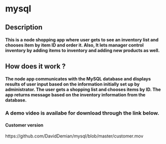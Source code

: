 # mysql
<h2> Description </h2>
<h4> This is a node shopping app where user gets to see an inventory list and chooses item by item ID and order it. 
Also, It lets manager control inventory by adding items to inventory and adding new products as well. </h4>

<h2> How does it work ? </h2>
<h4> The node app communicates with the MySQL database and displays results of user input based on the information initially set up by administrator. The user gets a shopping list and chooses items by ID. The app returns message based on the inventory information from the database. </h4>

<h3> A demo video is availabe for download through the link below. </h3>

<h4> Customer version </h4> https://github.com/DavidDemian/mysql/blob/master/customer.mov
